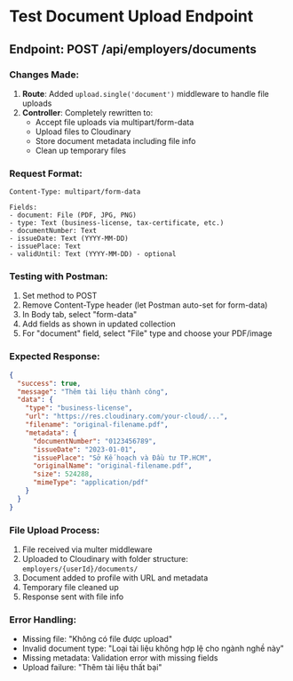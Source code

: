 # Test Document Upload Endpoint

## Endpoint: POST /api/employers/documents

### Changes Made:

1. **Route**: Added `upload.single('document')` middleware to handle file uploads
2. **Controller**: Completely rewritten to:
   - Accept file uploads via multipart/form-data
   - Upload files to Cloudinary
   - Store document metadata including file info
   - Clean up temporary files

### Request Format:

```
Content-Type: multipart/form-data

Fields:
- document: File (PDF, JPG, PNG)
- type: Text (business-license, tax-certificate, etc.)
- documentNumber: Text
- issueDate: Text (YYYY-MM-DD)
- issuePlace: Text
- validUntil: Text (YYYY-MM-DD) - optional
```

### Testing with Postman:

1. Set method to POST
2. Remove Content-Type header (let Postman auto-set for form-data)
3. In Body tab, select "form-data"
4. Add fields as shown in updated collection
5. For "document" field, select "File" type and choose your PDF/image

### Expected Response:

```json
{
  "success": true,
  "message": "Thêm tài liệu thành công",
  "data": {
    "type": "business-license",
    "url": "https://res.cloudinary.com/your-cloud/...",
    "filename": "original-filename.pdf",
    "metadata": {
      "documentNumber": "0123456789",
      "issueDate": "2023-01-01",
      "issuePlace": "Sở Kế hoạch và Đầu tư TP.HCM",
      "originalName": "original-filename.pdf",
      "size": 524288,
      "mimeType": "application/pdf"
    }
  }
}
```

### File Upload Process:

1. File received via multer middleware
2. Uploaded to Cloudinary with folder structure: `employers/{userId}/documents/`
3. Document added to profile with URL and metadata
4. Temporary file cleaned up
5. Response sent with file info

### Error Handling:

- Missing file: "Không có file được upload"
- Invalid document type: "Loại tài liệu không hợp lệ cho ngành nghề này"
- Missing metadata: Validation error with missing fields
- Upload failure: "Thêm tài liệu thất bại"
